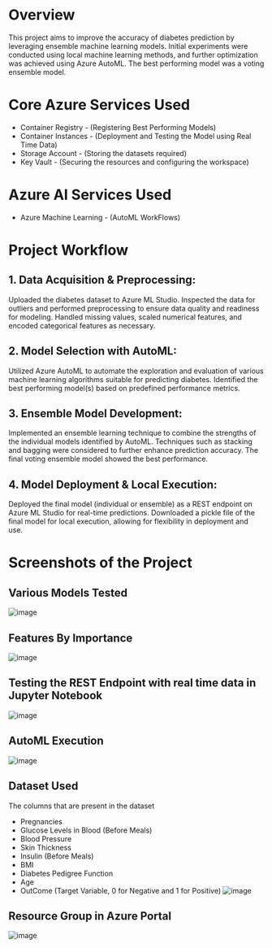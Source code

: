 # Overview

This project aims to improve the accuracy of diabetes prediction by leveraging ensemble machine learning models. Initial experiments were conducted using local machine learning methods, and further optimization was achieved using Azure AutoML. The best performing model was a voting ensemble model.

# Core Azure Services Used
* Container Registry - (Registering Best Performing Models)
* Container Instances - (Deployment and Testing the Model using Real Time Data)
* Storage Account - (Storing the datasets required)
* Key Vault - (Securing the resources and configuring the workspace)

# Azure AI Services Used

* Azure Machine Learning - (AutoML WorkFlows)

# Project Workflow

## 1. Data Acquisition & Preprocessing:

Uploaded the diabetes dataset to Azure ML Studio.
Inspected the data for outliers and performed preprocessing to ensure data quality and readiness for modeling.
Handled missing values, scaled numerical features, and encoded categorical features as necessary.

## 2. Model Selection with AutoML:

Utilized Azure AutoML to automate the exploration and evaluation of various machine learning algorithms suitable for predicting diabetes.
Identified the best performing model(s) based on predefined performance metrics.

## 3. Ensemble Model Development:

Implemented an ensemble learning technique to combine the strengths of the individual models identified by AutoML.
Techniques such as stacking and bagging were considered to further enhance prediction accuracy.
The final voting ensemble model showed the best performance.

## 4. Model Deployment & Local Execution:

Deployed the final model (individual or ensemble) as a REST endpoint on Azure ML Studio for real-time predictions.
Downloaded a pickle file of the final model for local execution, allowing for flexibility in deployment and use.

# Screenshots of the Project

## Various Models Tested
![image](https://github.com/Sahana-Lakshmipathy/Diabetes-Prediction-Model/assets/132273934/452a5177-6cc9-4bdc-a8df-af1bb7689ad2)

## Features By Importance

![image](https://github.com/Sahana-Lakshmipathy/Diabetes-Prediction-Model/assets/132273934/02b12df7-ee14-4ecb-8945-61b717e7450c)

## Testing the REST Endpoint with real time data in Jupyter Notebook

![image](https://github.com/Sahana-Lakshmipathy/Diabetes-Prediction-Model/assets/132273934/ced8e8d9-380e-4155-8e6f-2f2977ad2f57)

## AutoML Execution

![image](https://github.com/Sahana-Lakshmipathy/Diabetes-Prediction-Model/assets/132273934/22ff3510-453d-4bca-83a9-c669735a9fff)

## Dataset Used 
The columns that are present in the dataset
* Pregnancies
* Glucose Levels in Blood (Before Meals)
* Blood Pressure
* Skin Thickness
* Insulin (Before Meals)
* BMI
* Diabetes Pedigree Function
* Age
* OutCome (Target Variable, 0 for Negative and 1 for Positive)
![image](https://github.com/Sahana-Lakshmipathy/Diabetes-Prediction-Model/assets/132273934/26faec00-46cb-40c3-9020-38cea44e78a1)

## Resource Group in Azure Portal

![image](https://github.com/Sahana-Lakshmipathy/Diabetes-Prediction-Model/assets/132273934/38c35144-a94e-468b-9ad1-06b2718eecf4)
